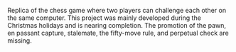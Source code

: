 Replica of the chess game where two players can challenge each other on the same computer. This project was mainly developed during the Christmas holidays and is nearing completion. The promotion of the pawn, en passant capture, stalemate, the fifty-move rule, and perpetual check are missing.
